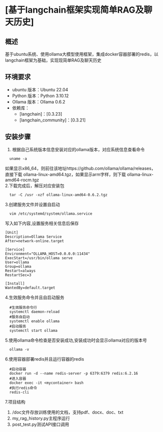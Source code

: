 # [基于langchain框架实现简单RAG及聊天历史]

## 概述
基于ubuntu系统、使用ollama大模型使用框架，集成docker容器部署的redis，以langchain框架为基础，实现现简单RAG及聊天历史

## 环境要求
- ubuntu 版本：Ubuntu 22.04
- Python 版本：Python 3.10.12
- Ollama 版本：Ollama 0.6.2
- 依赖库：
  - [langchain]：[0.3.23]
  - [langchain_community]：[0.3.21]

## 安装步骤
1. 根据自己系统版本信息安装对应的ollama版本，对应系统信息查看命令
```shell
  uname -a
```
如果显示x86_64，则前往该地址https://github.com/ollama/ollama/releases，直接下载 ollama-linux-amd64.tgz，如果显示arm字样，则下载 ollama-linux-amd64-rocm.tgz  
2.下载完成后，解压对应安装包
```shell
  tar -C /usr -xzf ollama-linux-amd64-0.6.2.tgz
```
3.创建服务文件并设置自启动
```shell
  vim /etc/systemd/system/ollama.service
```
写入如下内容,设置服务相关信息后保存
```text
[Unit]
Description=Ollama Service
After=network-online.target

[Service]
Environment="OLLAMA_HOST=0.0.0.0:11434"
ExecStart=/usr/bin/ollama serve
User=ollama
Group=ollama
Restart=always
RestartSec=3

[Install]
WantedBy=default.target
```
4.生效服务命令并且自启动服务
```shell
  #生效服务命令行
  systemctl daemon-reload
  #服务自启动
  systemctl enable ollama
  #启动服务
  systemctl start ollama
```
5.使用ollama命令检查是否安装成功,安装成功时会显示ollama对应的版本号
```shell
  ollama -v
```
6.使用容器部署redis并且运行容器的redis
```shell
  #启动容器
  docker run -d --name redis-server -p 6379:6379 redis:6.2.16
  #进入容器
  docker exec -it <mycontainer> bash
  #执行redis命令
  redis-cli
```
7.项目结构
1. /doc文件存放训练使用的文档，支持pdf、docx、doc、txt
2. my_rag_history.py主程序运行
3. post_test.py测试API接口调用
    